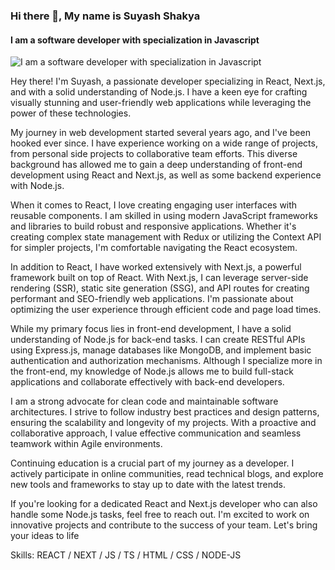 ### Hi there 👋, My name is Suyash Shakya
#### I am a software developer with specialization in Javascript
![I am a software developer with specialization in Javascript](https://lh3.googleusercontent.com/pw/AIL4fc84BVGWN0weWT6T9oH_GHWy-LJpeitPdYyLJNvV_e5yHhK1PxF9P4rkJqJCj5-lxWNQ5xiPEMVeO76bIijd6U7xDlng_LK2nn3VxdNqDX-KKS3zrYgi0hiPFtvHvfhoGvPsXRp-dB-0lSySZ1pdR3lx73QOp8r1lCav2wW4XDJ8m9Q5Aq91ZjcGjOA56fkoUJLJBvYN-xi7AvVf5ojjIWsE6QC5-yO4OZxQNenuvZJkTSQH1qtnOhh-wFjVKheGFwgRiuBAcaMPgBpd-sHb6FYU1fa6rTP8Zhz4xgbr2cag1yz8qKQHl4mwwFMg6htS4znFfsIeLuohucUeMzalAljYyzTYvz6p6ZQgElldEe7UDXu2bVzWQuusx9LM6SGcyO7lgzphXFru7dBn1KY32EeFNrX-hGE2sQxTIQhORSEWGyGKRlASt3lERrq-NThgZiJ9-M3566vSikHPyt_4zrfSWl_Hqy8goBQpE9VHaexRQxWMizefy1y5jo_v5KrSxccHgYdfIAqe14WagnwDLhso0uwTt34zjO39FOiBtEXDHK9By6ty0WEGqEvDDf1k_UUG3HdwOUbCnIJhS0rUDtgiPgYwjFDTYbd9uhkHnLRhi0QC0RHVSmgi-bKZ68Q64VliPuitxL1VuRZdBqPFMwzY7f0fOw8rC0AXnx27JH2UYSyNJq-lj0TQSO7zUy3zkfGvPZa1KDqkBePTe3oIgojIGaHBR_9-Tm3oGByVOgZNBwk8umciDfgQv7lf2CD_n4EXehIbqnBAm0LklVe2-0n8_knWRoJq-Q_0AtPN59xx2mO6_-Ae04nBBfThLn9kcaWC2rJtcWnWgonbhiKk1vpGxh7aimANQosv-kKb1V0YKD3gFf0jjdoFo_cE3VFT6bWuSg7gAomxTcDpy57qH6b_wA=w337-h167-no?authuser=0)

Hey there! I'm Suyash, a passionate developer specializing in React, Next.js, and with a solid understanding of Node.js. I have a keen eye for crafting visually stunning and user-friendly web applications while leveraging the power of these technologies.

My journey in web development started several years ago, and I've been hooked ever since. I have experience working on a wide range of projects, from personal side projects to collaborative team efforts. This diverse background has allowed me to gain a deep understanding of front-end development using React and Next.js, as well as some backend experience with Node.js.

When it comes to React, I love creating engaging user interfaces with reusable components. I am skilled in using modern JavaScript frameworks and libraries to build robust and responsive applications. Whether it's creating complex state management with Redux or utilizing the Context API for simpler projects, I'm comfortable navigating the React ecosystem.

In addition to React, I have worked extensively with Next.js, a powerful framework built on top of React. With Next.js, I can leverage server-side rendering (SSR), static site generation (SSG), and API routes for creating performant and SEO-friendly web applications. I'm passionate about optimizing the user experience through efficient code and page load times.

While my primary focus lies in front-end development, I have a solid understanding of Node.js for back-end tasks. I can create RESTful APIs using Express.js, manage databases like MongoDB, and implement basic authentication and authorization mechanisms. Although I specialize more in the front-end, my knowledge of Node.js allows me to build full-stack applications and collaborate effectively with back-end developers.

I am a strong advocate for clean code and maintainable software architectures. I strive to follow industry best practices and design patterns, ensuring the scalability and longevity of my projects. With a proactive and collaborative approach, I value effective communication and seamless teamwork within Agile environments.

Continuing education is a crucial part of my journey as a developer. I actively participate in online communities, read technical blogs, and explore new tools and frameworks to stay up to date with the latest trends.

If you're looking for a dedicated React and Next.js developer who can also handle some Node.js tasks, feel free to reach out. I'm excited to work on innovative projects and contribute to the success of your team. Let's bring your ideas to life

Skills: REACT / NEXT / JS / TS / HTML / CSS / NODE-JS 




